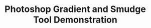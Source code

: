 ---
ee_id: '177'
site: '1'
type: '2'
long_id: 2007-016 Photoshop Gradient and Smudge Tool Demonstration
url: 2007-016-photoshop-gradient-and-smudge-tool-demonstration
year: '2007'
medium: Inkjet on laminate.
commission:
add_credit:
dims: 43 x 43 inches
pitch:
ps:
live_url:
related:
title: 'Photoshop Gradient and Smudge Tool Demonstration '
youtube:
imgs: "{filedir_1}photoshop-smudge-2007-016-digital-database-ih.jpg"
subheading:
year2: '2007'
download:
add_credits:
related_code:
! '':
layout: things-i-made
---